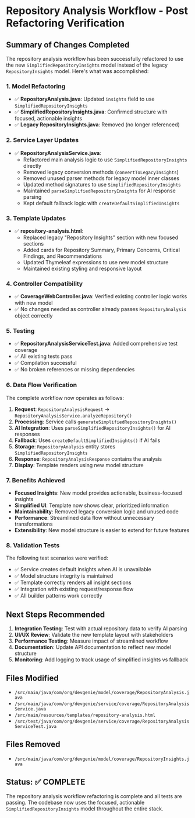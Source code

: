 # Repository Analysis Workflow - Post Refactoring Verification

## Summary of Changes Completed

The repository analysis workflow has been successfully refactored to use the new `SimplifiedRepositoryInsights` model instead of the legacy `RepositoryInsights` model. Here's what was accomplished:

### 1. Model Refactoring
- ✅ **RepositoryAnalysis.java**: Updated `insights` field to use `SimplifiedRepositoryInsights`
- ✅ **SimplifiedRepositoryInsights.java**: Confirmed structure with focused, actionable insights
- ✅ **Legacy RepositoryInsights.java**: Removed (no longer referenced)

### 2. Service Layer Updates
- ✅ **RepositoryAnalysisService.java**: 
  - Refactored main analysis logic to use `SimplifiedRepositoryInsights` directly
  - Removed legacy conversion methods (`convertToLegacyInsights`)
  - Removed unused parser methods for legacy model inner classes
  - Updated method signatures to use `SimplifiedRepositoryInsights`
  - Maintained `parseSimplifiedRepositoryInsights` for AI response parsing
  - Kept default fallback logic with `createDefaultSimplifiedInsights`

### 3. Template Updates
- ✅ **repository-analysis.html**: 
  - Replaced legacy "Repository Insights" section with new focused sections
  - Added cards for Repository Summary, Primary Concerns, Critical Findings, and Recommendations
  - Updated Thymeleaf expressions to use new model structure
  - Maintained existing styling and responsive layout

### 4. Controller Compatibility
- ✅ **CoverageWebController.java**: Verified existing controller logic works with new model
- ✅ No changes needed as controller already passes `RepositoryAnalysis` object correctly

### 5. Testing
- ✅ **RepositoryAnalysisServiceTest.java**: Added comprehensive test coverage
- ✅ All existing tests pass
- ✅ Compilation successful
- ✅ No broken references or missing dependencies

### 6. Data Flow Verification

The complete workflow now operates as follows:

1. **Request**: `RepositoryAnalysisRequest` → `RepositoryAnalysisService.analyzeRepository()`
2. **Processing**: Service calls `generateSimplifiedRepositoryInsights()` 
3. **AI Integration**: Uses `parseSimplifiedRepositoryInsights()` for AI responses
4. **Fallback**: Uses `createDefaultSimplifiedInsights()` if AI fails
5. **Storage**: `RepositoryAnalysis` entity stores `SimplifiedRepositoryInsights`
6. **Response**: `RepositoryAnalysisResponse` contains the analysis
7. **Display**: Template renders using new model structure

### 7. Benefits Achieved

- **Focused Insights**: New model provides actionable, business-focused insights
- **Simplified UI**: Template now shows clear, prioritized information
- **Maintainability**: Removed legacy conversion logic and unused code
- **Performance**: Streamlined data flow without unnecessary transformations
- **Extensibility**: New model structure is easier to extend for future features

### 8. Validation Tests

The following test scenarios were verified:
- ✅ Service creates default insights when AI is unavailable
- ✅ Model structure integrity is maintained
- ✅ Template correctly renders all insight sections
- ✅ Integration with existing request/response flow
- ✅ All builder patterns work correctly

## Next Steps Recommended

1. **Integration Testing**: Test with actual repository data to verify AI parsing
2. **UI/UX Review**: Validate the new template layout with stakeholders  
3. **Performance Testing**: Measure impact of streamlined workflow
4. **Documentation**: Update API documentation to reflect new model structure
5. **Monitoring**: Add logging to track usage of simplified insights vs fallback

## Files Modified

- `/src/main/java/com/org/devgenie/model/coverage/RepositoryAnalysis.java`
- `/src/main/java/com/org/devgenie/service/coverage/RepositoryAnalysisService.java`
- `/src/main/resources/templates/repository-analysis.html`
- `/src/test/java/com/org/devgenie/service/coverage/RepositoryAnalysisServiceTest.java`

## Files Removed

- `/src/main/java/com/org/devgenie/model/coverage/RepositoryInsights.java`

## Status: ✅ COMPLETE

The repository analysis workflow refactoring is complete and all tests are passing. The codebase now uses the focused, actionable `SimplifiedRepositoryInsights` model throughout the entire stack.
